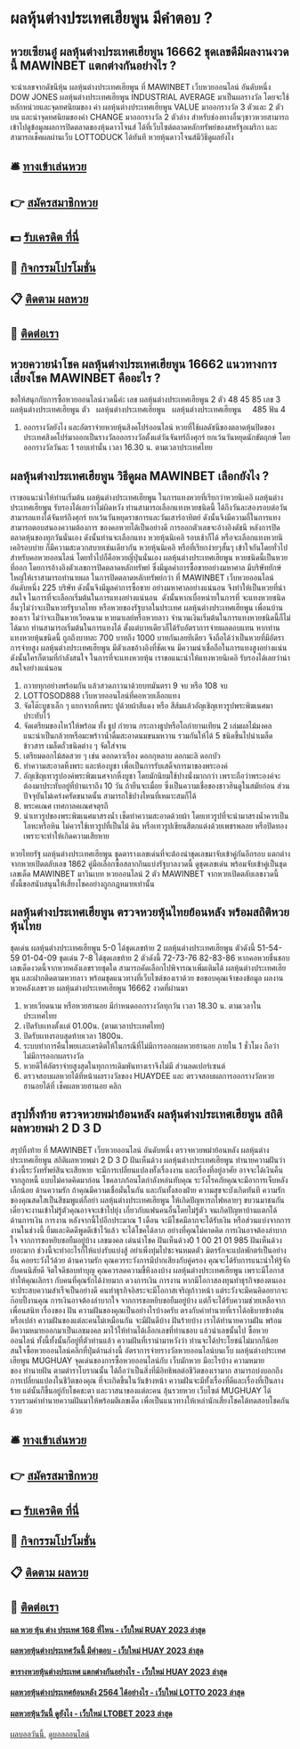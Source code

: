 # ผลหุ้นต่างประเทศเฮียพูน มีคำตอบ ?
## หวยเซียนอู๋ ผลหุ้นต่างประเทศเฮียพูน 16662 ชุดเลขดีมีผลงานงวดนี้ MAWINBET แตกต่างกันอย่างไร ?
จะนำเลขจากดัชนีหุ้น ผลหุ้นต่างประเทศเฮียพูน ที่ MAWINBET เว็บหวยออนไลน์ อันดับหนึ่ง DOW JONES ผลหุ้นต่างประเทศเฮียพูน INDUSTRIAL AVERAGE มาเป็นผลรางวัล โดยจะใช้หลักหน่วยและจุดทศนิยมของ ค่า ผลหุ้นต่างประเทศเฮียพูน VALUE มาออกรางวัล 3 ตัวและ 2 ตัวบน และนำจุดทศนิยมของค่า CHANGE มาออกรางวัล 2 ตัวล่าง สำหรับช่องทางอื่นๆชาวหวยสามารถเข้าไปดูข้อมูลผลการปิดตลาดของหุ้นดาวโจนส์ ได้ที่เว็บไซต์ตลาดหลักทรัพย์ของสหรัฐอเมริกา และสามารถเช็คผลผ่านเว็บ LOTTODUCK ได้ทันที
หวยหุ้นดาวโจนส์มีวิธีดูผลยังไง

## 🛎 [ทางเข้าเล่นหวย](https://bit.ly/3BG5bNw)
## 👉 [สมัครสมาชิกหวย](https://bit.ly/3BG5bNw)
## 💵 [รับเครดิต ที่นี่](https://bit.ly/3C3mvgS)
## 👑 [กิจกรรมโปรโมชั่น](https://bit.ly/3C3mvgS)
## 📋 [ติดตาม ผลหวย](https://bit.ly/3C3mvgS)
## 📱 [ติดต่อเรา](https://bit.ly/3C3mvgS)

## หวยควายนำโชค ผลหุ้นต่างประเทศเฮียพูน 16662 แนวทางการเสี่ยงโชค MAWINBET คืออะไร ?
ขอให้สนุกกับการซื้อหวยออนไลน์งวดนี้ค่ะ
เลข ผลหุ้นต่างประเทศเฮียพูน 2 ตัว 48 45 85
เลข 3 ผลหุ้นต่างประเทศเฮียพูน ตัว   ผลหุ้นต่างประเทศเฮียพูน   ผลหุ้นต่างประเทศเฮียพูน     485
ฟัน 4
1. ออกรางวัลยังไง และอัตราจ่ายหวยหุ้นสิงคโปร์ออนไลน์ หวยที่ใช้ผลดัชนีของตลาดหุ้นปิดของประเทศสิงคโปร์มาออกเป็นรางวัลออกรางวัลตั้งแต่วันจันทร์ถึงศุกร์ ยกเว้นวันหยุดนักขัตฤกษ์ โดยออกรางวัลวันละ 1 รอบเท่านั้น เวลา 16.30 น. ตามเวลาประเทศไทย

## ผลหุ้นต่างประเทศเฮียพูน วิธีดูผล MAWINBET เลือกยังไง ?
เราขอแนะนำให้ท่านเริ่มต้น ผลหุ้นต่างประเทศเฮียพูน ในการแทงหวยที่เรียกว่าหวยนิเคอิ ผลหุ้นต่างประเทศเฮียพูน รับรองได้เลยว่าไม่ผิดหวัง ท่านสามารถเลือกแทงหวยชนิดนี้ ได้ถึงวันละสองรอบต่อวัน สามารถแทงได้จันทร์ถึงศุกร์ ยกเว้นวันหยุดราชการและวันเสาร์อาทิตย์ ดังนั้นจึงมีความถี่ในการแทง สามารถตอบสนองความต้องการ ของคอหวยได้เป็นอย่างดี การออกตัวเลขจะอ้างอิงดัชนี หลังการปิดตลาดหุ้นของทุกวันนั่นเอง ดังนั้นท่านจะเลือกแทง หวยหุ้นนิเคอิ รอบเช้าก็ได้ หรือจะเลือกแทงหวยนิเคอิรอบบ่าย ก็มีความสะดวกสบายเช่นเดียวกัน
หวยหุ้นนิเคอิ หรือที่เรียกง่ายๆสั้นๆ เข้าใจกันโดยทั่วไปสำหรับคอหวยออนไลน์ โดยทั่วไปก็คือหวยญี่ปุ่นนั่นเอง ผลหุ้นต่างประเทศเฮียพูน หวยชนิดนี้เป็นหวยที่ออก โดยการอ้างอิงตัวเลขการปิดตลาดหลักทรัพย์ ซึ่งมีมูลค่าการซื้อขายอย่างมหาศาล มีบริษัทยักษ์ใหญ่ให้เราสามารถทำนายผล ในการปิดตลาดหลักทรัพย์กว่า ที่ MAWINBET เว็บหวยออนไลน์ อันดับหนึ่ง 225 บริษัท ดังนั้นจึงมีมูลค่าการซื้อขาย อย่างมหาศาลอย่างแน่นอน จึงทำให้เป็นหวยที่น่าสนใจ ในการที่จะเลือกเริ่มต้นในการแทงอย่างแน่นอน  ดังนั้นหากเบื่อหน่ายในการที่ จะแทงหวยชนิดอื่นๆไม่ว่าจะเป็นหวยรัฐบาลไทย หรือหวยของรัฐบาลในประเทศ ผลหุ้นต่างประเทศเฮียพูน เพื่อนบ้านของเรา ไม่ว่าจะเป็นหวยเวียดนาม หวยมาเลย์หรือหวยลาว
จำนวนเงินเริ่มต้นในการแทงหวยชนิดนี้ก็ไม่ได้มาก ท่านสามารถเริ่มต้นในการแทงได้ ตั้งแต่บาทเดียวก็ได้รับอัตราการจ่ายผลตอบแทน หากท่านแทงหวยหุ้นชนิดนี้ ถูกถึงบาทละ 700 บาทถึง 1000 บาทกันเลยทีเดียว จึงถือได้ว่าเป็นหวยที่มีอัตราการจ่ายสูง ผลหุ้นต่างประเทศเฮียพูน มีตัวเลขอ้างอิงที่ชัดเจน มีความน่าเชื่อถือในการแทงสูงอย่างแน่น ดังนั้นใครก็ตามที่กำลังสนใจ ในการที่จะแทงหวยหุ้น เราขอแนะนำให้แทงหวยนิเคอิ รับรองได้เลยว่าน่าสนใจอย่างแน่นอน
1. ถวายทุกอย่างพร้อมกัน แล้วสวดภาวนาด้วยบทมันตรา 9 จบ หรือ 108 จบ
2. LOTTOSOD888 เว็บหวยออนไลน์ที่คอหวยเลือกแทง
3. จัดโต๊ะบูชาเล็ก ๆ แยกจากหิ้งพระ ปูด้วยผ้าสีแดง หรือ สีส้มแล้วอัญเชิญเทวรูปพระพิฆเนศมาประทับไว้
4. จัดเตรียมของไหว้ให้พร้อม ทั้ง ธูป กำยาน กระถางธูปหรือโถกำยานเทียน 2 เล่มผลไม้มงคล แนะนำเป็นกล้วยหรือมะพร้าวน้ำดื่มสะอาดนมขนมหวาน รวมกันให้ได้ 5 ชนิดขึ้นไปนำเมล็ดข้าวสาร เมล็ดถั่วชนิดต่าง ๆ จัดใส่จาน
5. เตรียมดอกไม้สดสวย ๆ เช่น ดอกดาวเรือง ดอกกุหลาบ ดอกมะลิ ดอกบัว
6. ทำความสะอาดหิ้งพระ และห้องบูชา เพื่อเป็นการรับเสด็จการมาของพระองค์
7. อัญเชิญเทวรูปองค์พระพิฆเนศจากหิ้งบูชา โดยมักนิยมใช้ปางนั่งมากกว่า เพราะถือว่าพระองค์จะต้องมาประทับอยู่ที่บ้านเราถึง 10 วัน ถ้ายืนจะเมื่อย ซึ่งเป็นความเชื่อของชาวฮินดูในสมัยก่อน ส่วนปัจจุบันไม่เคร่งครัดขนาดนั้น สามารถใช้ปางไหนที่เหมาะสมก็ได้
8. พระคเณศ เทศกาลคเณศจตุรถี
9. นำเทวรูปของพระพิฆเนศมาสรงน้ำ เช็ดทำความสะอาดด้วยผ้า โดยเทวรูปที่จะนำมาสรงน้ำควรเป็นโลหะหรือหิน ไม่ควรใช้เทวรูปที่เป็นไม้ ดิน หรือเทวรูปเขียนสีตกแต่งด้วยเพชรพลอย หรือปิดทอง เพราะจะทำให้เกิดความเสียหาย

หวยไทยรัฐ ผลหุ้นต่างประเทศเฮียพูน ชุดตารางเลขเด่นที่จะต้องนำชุดเลขมาจับเข้าคู่กันอีกรอบ แตกต่างจากหวยเปิดตลับเลข 1862 คู่มือเลือกซื้อสลากกินแบ่งรัฐบาลงวดนี้ ดูชุดเลขเด่น พร้อมจับเข้าคู่เป็นชุดเลขเด็ด MAWINBET มาวินเบท หวยออนไลน์ 2 ตัว MAWINBET จากหวยเปิดตลับเลขงวดนี้ ทั้งนี้ขอสนับสนุนให้เสี่ยงโชคอย่างถูกกฎหมายเท่านั้น

## ผลหุ้นต่างประเทศเฮียพูน ตรวจหวยหุ้นไทยย้อนหลัง พร้อมสถิติหวยหุ้นไทย
ชุดเด่น ผลหุ้นต่างประเทศเฮียพูน 5-0 ได้ชุดเลขท้าย 2 ผลหุ้นต่างประเทศเฮียพูน ตัวดังนี้
51-54-59
01-04-09
ชุดเด่น 7-8 ได้ชุดเลขท้าย 2 ตัวดังนี้
72-73-76
82-83-86
หากคอหวยชื่นชอบเลขเด็ดงวดนี้จากหวยคลังเลขรวยชุดใด สามารถคัดเลือกไปพิจารณาเพิ่มเติมได้ ผลหุ้นต่างประเทศเฮียพูน และฝากติดตามหวยลาว พร้อมชุดแนวทางที่เว็บไซต์ของเราด้วย
ขอขอบคุณเจ้าของข้อมูล
ผลงานหวยคลังเลขรวย ผลหุ้นต่างประเทศเฮียพูน 16662 งวดที่ผ่านมา

1. หวยเวียดนาม หรือหวยฮานอย มีกำหนดออกรางวัลทุกวัน เวลา 18.30 น. ตามเวลาในประเทศไทย
2. เปิดรับเเทงตั้งเเต่ 01.00น. (ตามเวลาประเทศไทย)
3. ปิดรับเเทงรอบสุดท้ายเวลา 1800น.
4. ระบบทำการคืนโพยเเละเครดิตให้ในกรณีที่ไม่มีการออกผลหวยฮานอย ภายใน 1 ชั่วโมง ถือว่าไม่มีการออกผลรางวัล
5. หวยดีให้อัตราจ่ายสูงสุดในทุกการเดิมพันทางเราจึงไม่มี ส่วนลดเปอร์เซนต์
6. ตรวจสอบผลหวยได้ที่หน้าผลรางวัลของ HUAYDEE และ ตรวจสอบผลการออกรางวัลหวยฮานอยได้ที่ เช็คผลหวยฮานอย คลิก

## สรุปทิ้งท้าย ตรวจหวยพม่าย้อนหลัง ผลหุ้นต่างประเทศเฮียพูน สถิติผลหวยพม่า 2 D 3 D
สรุปทิ้งท้าย ที่ MAWINBET เว็บหวยออนไลน์ อันดับหนึ่ง ตรวจหวยพม่าย้อนหลัง ผลหุ้นต่างประเทศเฮียพูน สถิติผลหวยพม่า 2 D 3 D ฝันเห็นด้วง ผลหุ้นต่างประเทศเฮียพูน ทำนายความฝันว่า ช่วงนี้ระวังทรัพย์สินจะเสียหาย จะมีการเปลี่ยนแปลงทั้งเรื่องงาน และเรื่องที่อยู่อาศัย อาจจะได้เงินคืนจากลูกหนี้ แบบไม่คาดคิดมาก่อน โชคลาภก้อนโตกำลังหล่นทับคุณ ระวังโรคภัยคุณจะมีอาการเจ็บหลังเล็กน้อย
ด้านความรัก ถ้าคุณมีความเชื่อมั่นในกัน และกันทั้งสองฝ่าย ความสุขจะบังเกิดทันที ความรักของคุณสดใสเป็นสีชมพูแต่ก็อย่า ผลหุ้นต่างประเทศเฮียพูน ให้เกิดปัญหารถไฟหลายๆ ขบวนมาชนกัน เดี๋ยวจะงานเข้าไม่รู้ตัวคุณอาจจะเข้าไปยุ่ง เกี่ยวกับแฟนคนอื่นโดยไม่รู้ตัว จนเกิดปัญหาบ้านแตกได้
ด้านการเงิน การงาน หลังจากนี้ไปอีกประมาณ 1 เดือน จะมีโชคมีลาภจะได้รับเงิน หรือส่วนแบ่งจากการงานในช่วงนี้ ยิ้มและคิดดีพูดดีเข้าไว้แล้ว จะได้โชคได้ลาภ อย่างที่คุณไม่คาดคิด การเงินอาจต้องลำบากใจ จากการขอหยิบขอยืมอยู่บ้าง
เลขมงคล เด่นนำโชค ฝันเห็นด้วง0 1 00 21 01 985
ฝันเห็นด้วงเยอะมาก ช่วงนี้จะทำอะไรก็ให้แบ่งรับแบ่งสู้ อย่าเพิ่งทุ่มไปซะจนหมดตัว มิตรรักจะแปลพักตร์เป็นอย่างอื่น คอยระวังไว้ด้วย
ด้านความรัก คุณควรระวังการมีปากเสียงกับคู่ครอง คุณจะได้รับการแนะนำให้รู้จักกับคนนิสัยดี จิตใจดีชอบทำบุญ คุณควรลดความขี้หึงลงบ้าง ผลหุ้นต่างประเทศเฮียพูน เพราะมีโอกาสทำให้คุณเลิกรา กับคนที่คุณรักได้ง่ายมาก
ดวงการเงิน การงาน หากมีโอกาสลงทุนทำธุรกิจของตนเอง จะประสบความสำเร็จเป็นอย่างดี คนทำธุรกิจอิสระจะมีโอกาสเจริญก้าวหน้า แต่ระวังจะมีคนคิดอยากจะก๊อบปี้งานคุณ การเงินอาจต้องลำบากใจ จากการขอหยิบขอยืมอยู่บ้าง แต่ก็จะได้รับความช่วยเหลือจากเพื่อนสนิท
เรื่องของ ฝัน ความฝันของคุณเป็นอย่างไรบ้างครับ ตรงกับคำทำนายที่เราได้อธิบายข้างต้นหรือเปล่า ความฝันของแต่ละคนไม่เหมือนกัน จะมีฝันดีบ้าง ฝันร้ายบ้าง เราได้ทำนายความฝัน พร้อมตีความหมายออกมาเป็นเลขมงคล มาไว้ให้ท่านได้เลือกเลขที่ท่านชอบ แล้วนำเลขนั้นไป ซื้อหวยออนไลน์ ทั้งนี้ทั้งนั้นก็อยู่ที่ตัวท่านแล้ว ความฝันที่เรานำมาหวังว่า ท่านจะได้ประโยชน์ไม่มากก็น้อย
สนใจซื้อหวยออนไลน์คลิกที่ปุ่มด้านล่างนี้
อัตราการจ่ายรางวัลหวยออนไลน์บนเว็บ ผลหุ้นต่างประเทศเฮียพูน MUGHUAY
จุดเด่นของการซื้อหวยออนไลน์กับ เว็บมักหวย มีอะไรบ้าง
ความหมายของ ทำนายฝัน ตามตำราโบราณนั้น ได้ถือว่าเป็นสิ่งที่มีอิทธิพลต่อชีวิตของเรามาก สามารถบ่งบอกถึงการเปลี่ยนแปลงในชีวิตของคุณ ที่จะเกิดขึ้นในวันข้างหน้า ความฝันจะมีทั้งเรื่องที่ดีและเรื่องที่เป็นลางร้าย แต่นั้นก็ขึ้นอยู่กับโชคชะตา และวาสนาของแต่ละคน ลุ้นรวยหวย เว็บไซต์ MUGHUAY ได้รวบรวมคำทำนายความฝันมาให้พร้อมตีเลขเด็ด เพื่อเป็นแนวทางให้เหล่านักเสี่ยงโชคได้ทดสอบโชคกันด้วย

## 🛎 [ทางเข้าเล่นหวย](https://bit.ly/3BG5bNw)
## 👉 [สมัครสมาชิกหวย](https://bit.ly/3BG5bNw)
## 💵 [รับเครดิต ที่นี่](https://bit.ly/3C3mvgS)
## 👑 [กิจกรรมโปรโมชั่น](https://bit.ly/3C3mvgS)
## 📋 [ติดตาม ผลหวย](https://bit.ly/3C3mvgS)
## 📱 [ติดต่อเรา](https://bit.ly/3C3mvgS)

#### [ผล หวย หุ้น ต่าง ประเทศ 168 ที่ไหน - เว็บใหม่ RUAY 2023 ล่าสุด](https://atom.io/themes/ผล%20หวย%20หุ้น%20ต่าง%20ประเทศ%20168%20ที่ไหน%20-%20เว็บใหม่%20ruay%202023%20ล่าสุด)
#### [ผลหวยหุ้นต่างประเทศวันนี้ มีคำตอบ - เว็บใหม่ HUAY 2023 ล่าสุด](https://atom.io/themes/ผลหวยหุ้นต่างประเทศวันนี้%20มีคำตอบ%20-%20เว็บใหม่%20huay%202023%20ล่าสุด)
#### [ตารางหวยหุ้นต่างประเทศ แตกต่างกันอย่างไร - เว็บใหม่ HUAY 2023 ล่าสุด](https://atom.io/themes/ตารางหวยหุ้นต่างประเทศ%20แตกต่างกันอย่างไร%20-%20เว็บใหม่%20huay%202023%20ล่าสุด)
#### [ผลหวยหุ้นต่างประเทศย้อนหลัง 2564 ได้อย่างไร - เว็บใหม่ LOTTO 2023 ล่าสุด](https://atom.io/themes/ผลหวยหุ้นต่างประเทศย้อนหลัง%202564%20ได้อย่างไร%20-%20เว็บใหม่%20lotto%202023%20ล่าสุด)
#### [ผลหวยหุ้นวันนี้ ดูยังไง - เว็บใหม่ LTOBET 2023 ล่าสุด](https://atom.io/themes/ผลหวยหุ้นวันนี้%20ดูยังไง%20-%20เว็บใหม่%20ltobet%202023%20ล่าสุด)

[ผลบอลวันนี้](https://siamsport.tv "ผลบอลวันนี้"), [ดูบอลออนไลน์](https://siamsport.tv/ดูบอลสด "ดูบอลออนไลน์")